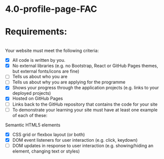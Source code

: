 # 4.0-profile-page-FAC
# Requirements: 
<br>Your website must meet the following criteria:

- [x] All code is written by you.
- [x] No external libraries (e.g. no Bootstrap, React or GitHub Pages themes, but external fonts/icons are fine)
- [ ] Tells us about who you are
- [ ] Tells us about why you are applying for the programme
- [x] Shows your progress through the application projects (e.g. links to your deployed projects)
- [x] Hosted on GitHub Pages
- [ ] Links back to the GitHub repository that contains the code for your site
- [ ] To demonstrate your learning your site must have at least one example of each of these:

Semantic HTML5 elements
- [x] CSS grid or flexbox layout (or both)
- [x] DOM event listeners for user interaction (e.g. click, keydown)
- [ ] DOM updates in response to user interaction (e.g. showing/hiding an element, changing text or styles)

